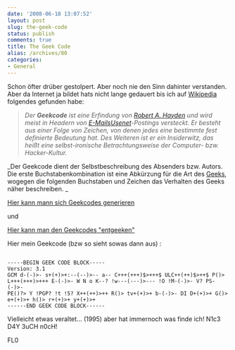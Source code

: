 ```yaml
---
date: '2008-06-18 13:07:52'
layout: post
slug: the-geek-code
status: publish
comments: true
title: The Geek Code
alias: /archives/80
categories:
- General
---
```


Schon öfter drüber gestolpert. Aber noch nie den Sinn dahinter verstanden. Aber da Internet ja bildet hats nicht lange gedauert bis ich auf [Wikipedia](http://de.wikipedia.org/wiki/Geekcode) folgendes gefunden habe:


> _Der **Geekcode** ist eine Erfindung von [Robert A. Hayden](http://de.wikipedia.org/w/index.php?title=Robert_A._Hayden&action=edit&redlink=1) und wird meist in Headern von [E-Mails](http://de.wikipedia.org/wiki/E-Mail)[Usenet](http://de.wikipedia.org/wiki/Usenet)-Postings versteckt. Er besteht aus einer Folge von Zeichen, von denen jedes eine bestimmte fest definierte Bedeutung hat. Des Weiteren ist er ein Insiderwitz, das heißt eine selbst-ironische Betrachtungsweise der Computer- bzw. Hacker-Kultur._

_Der Geekcode dient der Selbstbeschreibung des Absenders bzw. Autors. Die erste Buchstabenkombination ist eine Abkürzung für die Art des [Geeks](http://de.wikipedia.org/wiki/Geek), wogegen die folgenden Buchstaben und Zeichen das Verhalten des Geeks näher beschreiben. _


[Hier kann mann sich Geekcodes generieren](http://www.joereiss.net/geek/geek.html)

und

[Hier kann man den Geekcodes "entgeeken"](http://www.joereiss.net/geek/ungeek.html)

Hier mein Geekcode (bzw so sieht sowas dann aus) :

```

-----BEGIN GEEK CODE BLOCK-----
Version: 3.1
GCM d-(-)>- s+(+)>+:--(--)>-- a-- C+++(+++)$>+++$ ULC++(++)$>++$ P()>
L+++(+++)>+++ E-(-)>- W N o K--? !w---(---)>--- !O !M-(-)>- V? PS-(-)>-
PE()?> Y !PGP? !t !5? X++(++)>++ R()> tv+(+)>+ b-(-)>- DI D+(+)>+ G()>
e+(+)>+ h()> r+(+)>+ y+(+)>+
------END GEEK CODE BLOCK------

```

Vielleicht etwas veraltet... (1995) aber hat immernoch was finde ich!
N1c3 D4Y 3uCH n0cH!

FL0
